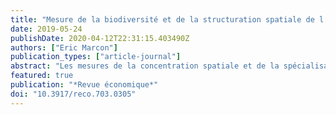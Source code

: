 ```yaml
---
title: "Mesure de la biodiversité et de la structuration spatiale de l'activité économique par l'entropie"
date: 2019-05-24
publishDate: 2020-04-12T22:31:15.403490Z
authors: ["Eric Marcon"]
publication_types: ["article-journal"]
abstract: "Les mesures de la concentration spatiale et de la spécialisation en économie sont très similaires à celles de la biodiversité et de la valence des espèces en écologie. L'entropie est la notion fondamentale, issue de la physique statistique et la théorie de l'information, utilisée pour mesurer la concentration et la spécialisation. La notion de nombre effectif, qui est un nombre de catégories dans une distribution idéale simplifiée, est introduite, de même que la décomposition de la diversité totale d'une distribution bidimensionnelle en concentration ou spécialisation absolue et relative et en réplication. L'ensemble fournit un cadre théorique complet et robuste pour mesurer la structuration spatiale en espace discret."
featured: true
publication: "*Revue économique*"
doi: "10.3917/reco.703.0305"
---
```


<span class="__dimensions_badge_embed__" data-doi="10.3917/reco.703.0305"></span><script async src="https://badge.dimensions.ai/badge.js" charset="utf-8"></script>
